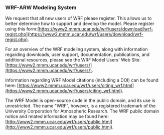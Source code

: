 ### WRF-ARW Modeling System  ###

We request that all new users of WRF please register. This allows us to better determine how to support and develop the model. Please register using this form:[https://www2.mmm.ucar.edu/wrf/users/download/wrf-regist.php](https://www2.mmm.ucar.edu/wrf/users/download/wrf-regist.php).

For an overview of the WRF modeling system, along with information regarding downloads, user support, documentation, publications, and additional resources, please see the WRF Model Users' Web Site: [https://www2.mmm.ucar.edu/wrf/users/](https://www2.mmm.ucar.edu/wrf/users/).
 
Information regarding WRF Model citations (including a DOI) can be found here: [https://www2.mmm.ucar.edu/wrf/users/citing_wrf.html](https://www2.mmm.ucar.edu/wrf/users/citing_wrf.html).

The WRF Model is open-source code in the public domain, and its use is unrestricted. The name "WRF", however, is a registered trademark of the University Corporation for Atmospheric Research. The WRF public domain notice and related information may be found here: [http://www2.mmm.ucar.edu/wrf/users/public.html](http://www2.mmm.ucar.edu/wrf/users/public.html).



